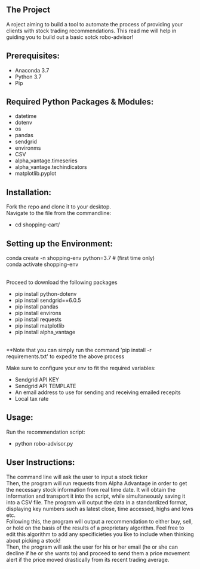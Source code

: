 ## The Project
A roject aiming to build a tool to automate the process of providing your clients with stock trading recommendations. This read me will help in guiding you to build out a basic sotck robo-advisor!


## Prerequisites:
- Anaconda 3.7 <br />
- Python 3.7 <br />
- Pip

## Required Python Packages & Modules:
- datetime <br />
- dotenv <br />
- os <br />
- pandas <br />
- sendgrid <br />
- environms <br />
- CSV <br />
- alpha_vantage.timeseries <br />
- alpha_vantage.techindicators <br />
- matplotlib.pyplot <br />


## Installation:

Fork the repo and clone it to your desktop. <br />
Navigate to the file from the commandline: <br />
- cd shopping-cart/ <br />

## Setting up the Environment:
conda create -n shopping-env python=3.7 # (first time only) <br />
conda activate shopping-env <br />
<br />

Proceed to download the following packages <br />
- pip install python-dotenv <br />
- pip install sendgrid==6.0.5 <br />
- pip install pandas <br />
- pip install environs <br />
- pip install requests <br />
- pip install matplotlib <br />
- pip install alpha_vantage <br />

<br />
**Note that you can simply run the command 'pip install -r requirements.txt' to expedite the above process
<br />

Make sure to configure your env to fit the required variables: <br />
- Sendgrid API KEY <br />
- Sendgrid API TEMPLATE <br />
- An email address to use for sending and receiving emailed recepits <br />
- Local tax rate <br />


## Usage:
Run the recommendation script: <br />
- python robo-advisor.py  <br />

## User Instructions:
The command line will ask the user to input a stock ticker <br />
Then, the program will run requests from Alpha Advantage in order to get the necessary stock information from real time date. It will obtain the information and transport it into the script, while simultaneously saving it into a CSV file. The program will output the data in a standardized format, displaying key numbers such as latest close, time accessed, highs and lows etc. <br />
Following this, the program will output a recommendation to either buy, sell, or hold on the basis of the results of a proprietary algorithm. Feel free to edit this algorithm to add any specificieties you like to include when thinking about picking a stock! <br />
Then, the program will ask the user for his or her email (he or she can decline if he or she wants to) and proceed to send them a price movement alert if the price moved drastically from its recent trading average. <br />





